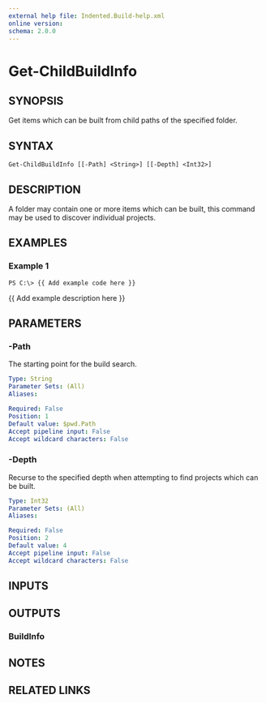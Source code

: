 ```yaml
---
external help file: Indented.Build-help.xml
online version: 
schema: 2.0.0
---
```


# Get-ChildBuildInfo

## SYNOPSIS
Get items which can be built from child paths of the specified folder.

## SYNTAX

```
Get-ChildBuildInfo [[-Path] <String>] [[-Depth] <Int32>]
```

## DESCRIPTION
A folder may contain one or more items which can be built, this command may be used to discover individual projects.

## EXAMPLES

### Example 1
```
PS C:\> {{ Add example code here }}
```

{{ Add example description here }}

## PARAMETERS

### -Path
The starting point for the build search.

```yaml
Type: String
Parameter Sets: (All)
Aliases: 

Required: False
Position: 1
Default value: $pwd.Path
Accept pipeline input: False
Accept wildcard characters: False
```

### -Depth
Recurse to the specified depth when attempting to find projects which can be built.

```yaml
Type: Int32
Parameter Sets: (All)
Aliases: 

Required: False
Position: 2
Default value: 4
Accept pipeline input: False
Accept wildcard characters: False
```

## INPUTS

## OUTPUTS

### BuildInfo

## NOTES

## RELATED LINKS

